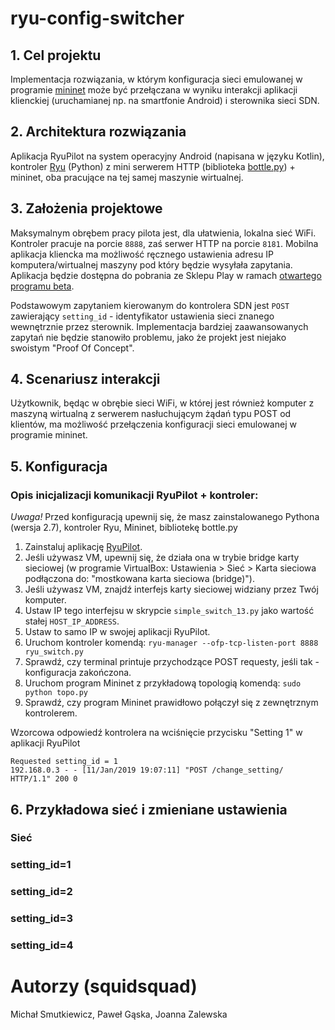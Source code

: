 # ryu-config-switcher

## 1. Cel projektu

Implementacja rozwiązania, w którym konfiguracja sieci emulowanej w programie [mininet](http://mininet.org/) może być przełączana w wyniku interakcji aplikacji klienckiej (uruchamianej np. na smartfonie Android) i sterownika sieci SDN.

## 2. Architektura rozwiązania

Aplikacja RyuPilot na system operacyjny Android (napisana w języku Kotlin), kontroler [Ryu](https://osrg.github.io/ryu/) (Python) z mini serwerem HTTP (biblioteka [bottle.py](https://bottlepy.org/docs/dev/)) + mininet, oba pracujące na tej samej maszynie wirtualnej.

## 3. Założenia projektowe

Maksymalnym obrębem pracy pilota jest, dla ułatwienia, lokalna sieć WiFi. Kontroler pracuje na porcie `8888`, zaś serwer HTTP na porcie `8181`. Mobilna aplikacja kliencka ma możliwość ręcznego ustawienia adresu IP komputera/wirtualnej maszyny pod który będzie wysyłała zapytania. Aplikacja będzie dostępna do pobrania ze Sklepu Play w ramach [otwartego programu beta](https://play.google.com/apps/testing/studios.aestheticapps.ryupilot). 

Podstawowym zapytaniem kierowanym do kontrolera SDN jest `POST` zawierający `setting_id` - identyfikator ustawienia sieci znanego wewnętrznie przez sterownik. Implementacja bardziej zaawansowanych zapytań nie będzie stanowiło problemu, jako że projekt jest niejako swoistym "Proof Of Concept".

## 4. Scenariusz interakcji

Użytkownik, będąc w obrębie sieci WiFi, w której jest również komputer z maszyną wirtualną z serwerem nasłuchującym żądań typu POST od klientów, ma możliwość przełączenia konfiguracji sieci emulowanej w programie mininet.

## 5. Konfiguracja

### Opis inicjalizacji komunikacji RyuPilot + kontroler:

*Uwaga!* Przed konfiguracją upewnij się, że masz zainstalowanego Pythona (wersja 2.7), kontroler Ryu, Mininet, bibliotekę bottle.py

1. Zainstaluj aplikację [RyuPilot](https://play.google.com/apps/testing/studios.aestheticapps.ryupilot).
2. Jeśli używasz VM, upewnij się, że działa ona w trybie bridge karty sieciowej (w programie VirtualBox: Ustawienia > Sieć > Karta sieciowa podłączona do: "mostkowana karta sieciowa (bridge)").
3. Jeśli używasz VM, znajdź interfejs karty sieciowej widziany przez Twój komputer.
4. Ustaw IP tego interfejsu w skrypcie `simple_switch_13.py` jako wartość stałej `HOST_IP_ADDRESS`.
5. Ustaw to samo IP w swojej aplikacji RyuPilot.
6. Uruchom kontroler komendą: `ryu-manager --ofp-tcp-listen-port 8888 ryu_switch.py`
7. Sprawdź, czy terminal printuje przychodzące POST requesty, jeśli tak - konfiguracja zakończona.
8. Uruchom program Mininet z przykładową topologią komendą: `sudo python topo.py`
9. Sprawdź, czy program Mininet prawidłowo połączył się z zewnętrznym kontrolerem.

Wzorcowa odpowiedź kontrolera na wciśnięcie przycisku "Setting 1" w aplikacji RyuPilot

```
Requested setting_id = 1
192.168.0.3 - - [11/Jan/2019 19:07:11] "POST /change_setting/ HTTP/1.1" 200 0
```

## 6. Przykładowa sieć i zmieniane ustawienia

### Sieć

### setting_id=1

### setting_id=2

### setting_id=3

### setting_id=4

# Autorzy (squidsquad)

Michał Smutkiewicz, Paweł Gąska, Joanna Zalewska
